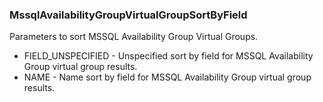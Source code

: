 ### MssqlAvailabilityGroupVirtualGroupSortByField
Parameters to sort MSSQL Availability Group Virtual Groups.

- FIELD_UNSPECIFIED - Unspecified sort by field for MSSQL Availability Group virtual group results.
- NAME - Name sort by field for MSSQL Availability Group virtual group results.
